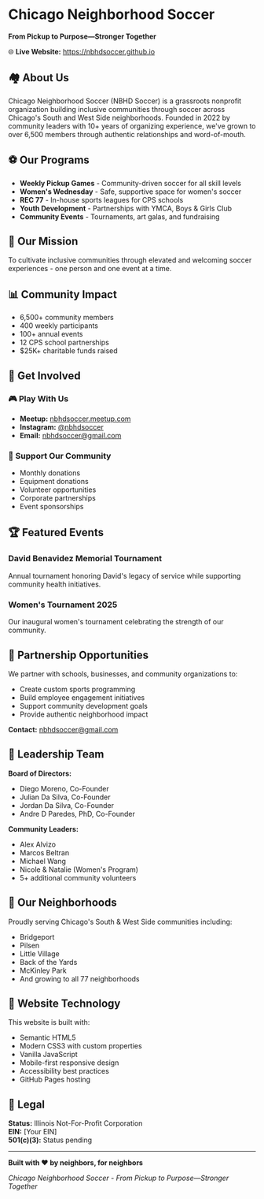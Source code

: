 # Chicago Neighborhood Soccer

**From Pickup to Purpose—Stronger Together**

🌐 **Live Website:** https://nbhdsoccer.github.io

## 🏘️ About Us

Chicago Neighborhood Soccer (NBHD Soccer) is a grassroots nonprofit organization building inclusive communities through soccer across Chicago's South and West Side neighborhoods. Founded in 2022 by community leaders with 10+ years of organizing experience, we've grown to over 6,500 members through authentic relationships and word-of-mouth.

## ⚽ Our Programs

- **Weekly Pickup Games** - Community-driven soccer for all skill levels
- **Women's Wednesday** - Safe, supportive space for women's soccer
- **REC 77** - In-house sports leagues for CPS schools
- **Youth Development** - Partnerships with YMCA, Boys & Girls Club
- **Community Events** - Tournaments, art galas, and fundraising

## 🎯 Our Mission

To cultivate inclusive communities through elevated and welcoming soccer experiences - one person and one event at a time.

## 📊 Community Impact

- 6,500+ community members
- 400 weekly participants
- 100+ annual events
- 12 CPS school partnerships
- $25K+ charitable funds raised

## 🌟 Get Involved

### 🎮 Play With Us
- **Meetup:** [nbhdsoccer.meetup.com](https://www.meetup.com/nbhdsoccer/events/)
- **Instagram:** [@nbhdsoccer](https://www.instagram.com/nbhdsoccer/)
- **Email:** nbhdsoccer@gmail.com

### 💝 Support Our Community
- Monthly donations
- Equipment donations
- Volunteer opportunities
- Corporate partnerships
- Event sponsorships

## 🏆 Featured Events

### David Benavidez Memorial Tournament
Annual tournament honoring David's legacy of service while supporting community health initiatives.

### Women's Tournament 2025
Our inaugural women's tournament celebrating the strength of our community.

## 🤝 Partnership Opportunities

We partner with schools, businesses, and community organizations to:
- Create custom sports programming
- Build employee engagement initiatives  
- Support community development goals
- Provide authentic neighborhood impact

**Contact:** nbhdsoccer@gmail.com

## 👥 Leadership Team

**Board of Directors:**
- Diego Moreno, Co-Founder
- Julian Da Silva, Co-Founder  
- Jordan Da Silva, Co-Founder
- Andre D Paredes, PhD, Co-Founder

**Community Leaders:**
- Alex Alvizo
- Marcos Beltran
- Michael Wang
- Nicole & Natalie (Women's Program)
- 5+ additional community volunteers

## 📍 Our Neighborhoods

Proudly serving Chicago's South & West Side communities including:
- Bridgeport
- Pilsen  
- Little Village
- Back of the Yards
- McKinley Park
- And growing to all 77 neighborhoods

## 🔧 Website Technology

This website is built with:
- Semantic HTML5
- Modern CSS3 with custom properties
- Vanilla JavaScript
- Mobile-first responsive design
- Accessibility best practices
- GitHub Pages hosting

## 📄 Legal

**Status:** Illinois Not-For-Profit Corporation  
**EIN:** [Your EIN]  
**501(c)(3):** Status pending

---

**Built with ❤️ by neighbors, for neighbors**

*Chicago Neighborhood Soccer - From Pickup to Purpose—Stronger Together*
